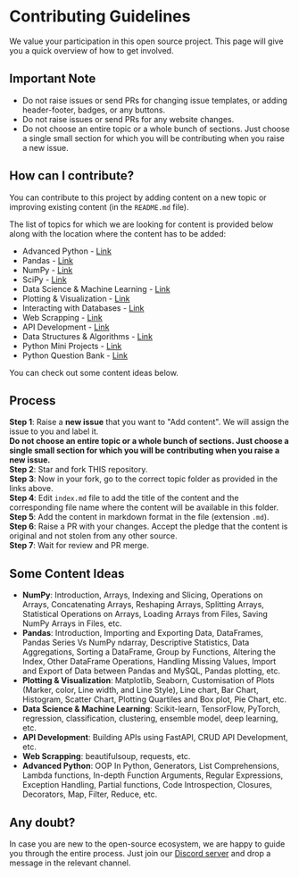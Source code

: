 # Contributing Guidelines

We value your participation in this open source project. This page will give you a quick overview of how to get involved.

## Important Note

- Do not raise issues or send PRs for changing issue templates, or adding header-footer, badges, or any buttons.  
- Do not raise issues or send PRs for any website changes.  
- Do not choose an entire topic or a whole bunch of sections. Just choose a single small section for which you will be contributing when you raise a new issue.

## How can I contribute?

You can contribute to this project by adding content on a new topic or improving existing content (in the `README.md` file).  

The list of topics for which we are looking for content is provided below along with the location where the content has to be added:

- Advanced Python - [Link](https://github.com/animator/learn-python/tree/main/contrib/advanced-python)  
- Pandas - [Link](https://github.com/animator/learn-python/tree/main/contrib/pandas)  
- NumPy - [Link](https://github.com/animator/learn-python/tree/main/contrib/numpy)  
- SciPy - [Link](https://github.com/animator/learn-python/tree/main/contrib/scipy)  
- Data Science & Machine Learning - [Link](https://github.com/animator/learn-python/tree/main/contrib/machine-learning)  
- Plotting & Visualization - [Link](https://github.com/animator/learn-python/tree/main/contrib/plotting-visualization)  
- Interacting with Databases - [Link](https://github.com/animator/learn-python/tree/main/contrib/database)  
- Web Scrapping - [Link](https://github.com/animator/learn-python/tree/main/contrib/web-scrapping)  
- API Development - [Link](https://github.com/animator/learn-python/tree/main/contrib/api-development)  
- Data Structures & Algorithms - [Link](https://github.com/animator/learn-python/tree/main/contrib/ds-algorithms)  
- Python Mini Projects - [Link](https://github.com/animator/learn-python/tree/main/contrib/mini-projects)  
- Python Question Bank - [Link](https://github.com/animator/learn-python/tree/main/contrib/question-bank)

You can check out some content ideas below.

## Process

**Step 1**: Raise a **new issue** that you want to "Add <Your content title> content". We will assign the issue to you and label it.  
**Do not choose an entire topic or a whole bunch of sections. Just choose a single small section for which you will be contributing when you raise a new issue.**  
**Step 2**: Star and fork THIS repository.  
**Step 3**: Now in your fork, go to the correct topic folder as provided in the links above.  
**Step 4**: Edit `index.md` file to add the title of the content and the corresponding file name where the content will be available in this folder.  
**Step 5**: Add the content in markdown format in the file (extension `.md`).  
**Step 6**: Raise a PR with your changes. Accept the pledge that the content is original and not stolen from any other source.  
**Step 7**: Wait for review and PR merge.

## Some Content Ideas

- **NumPy**: Introduction, Arrays, Indexing and Slicing, Operations on Arrays, Concatenating Arrays, Reshaping Arrays, Splitting Arrays, Statistical Operations on Arrays, Loading Arrays from Files, Saving NumPy Arrays in Files, etc.  
- **Pandas**: Introduction, Importing and Exporting Data, DataFrames, Pandas Series Vs NumPy ndarray, Descriptive Statistics, Data Aggregations, Sorting a DataFrame, Group by Functions, Altering the Index, Other DataFrame Operations, Handling Missing Values, Import and Export of Data between Pandas and MySQL, Pandas plotting, etc.  
- **Plotting & Visualization**: Matplotlib, Seaborn, Customisation of Plots (Marker, color, Line width, and Line Style), Line chart, Bar Chart, Histogram, Scatter Chart, Plotting Quartiles and Box plot, Pie Chart, etc.  
- **Data Science & Machine Learning**: Scikit-learn, TensorFlow, PyTorch, regression, classification, clustering, ensemble model, deep learning, etc.  
- **API Development**: Building APIs using FastAPI, CRUD API Development, etc.  
- **Web Scrapping**: beautifulsoup, requests, etc.  
- **Advanced Python**: OOP In Python, Generators, List Comprehensions, Lambda functions, In-depth Function Arguments, Regular Expressions, Exception Handling, Partial functions, Code Introspection, Closures, Decorators, Map, Filter, Reduce, etc.  

## Any doubt?

In case you are new to the open-source ecosystem, we are happy to guide you through the entire process. Just join our [Discord server](https://bit.ly/heyfoss) and drop a message in the relevant channel.
